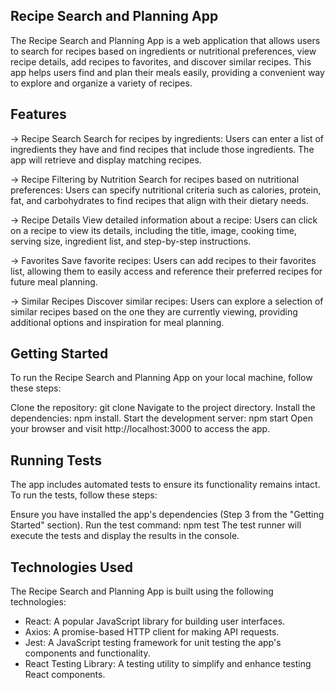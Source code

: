 ## Recipe Search and Planning App

The Recipe Search and Planning App is a web application that allows users to search for recipes based on ingredients or nutritional preferences, view recipe details, add recipes to favorites, and discover similar recipes. This app helps users find and plan their meals easily, providing a convenient way to explore and organize a variety of recipes.

## Features

-> Recipe Search
Search for recipes by ingredients: Users can enter a list of ingredients they have and find recipes that include those ingredients. The app will retrieve and display matching recipes.

-> Recipe Filtering by Nutrition
Search for recipes based on nutritional preferences: Users can specify nutritional criteria such as calories, protein, fat, and carbohydrates to find recipes that align with their dietary needs.

-> Recipe Details
View detailed information about a recipe: Users can click on a recipe to view its details, including the title, image, cooking time, serving size, ingredient list, and step-by-step instructions.

-> Favorites
Save favorite recipes: Users can add recipes to their favorites list, allowing them to easily access and reference their preferred recipes for future meal planning.

-> Similar Recipes
Discover similar recipes: Users can explore a selection of similar recipes based on the one they are currently viewing, providing additional options and inspiration for meal planning.

## Getting Started

To run the Recipe Search and Planning App on your local machine, follow these steps:

Clone the repository: git clone 
Navigate to the project directory.
Install the dependencies: npm install.
Start the development server: npm start
Open your browser and visit http://localhost:3000 to access the app.

## Running Tests

The app includes automated tests to ensure its functionality remains intact. To run the tests, follow these steps:

Ensure you have installed the app's dependencies (Step 3 from the "Getting Started" section).
Run the test command: npm test
The test runner will execute the tests and display the results in the console.

## Technologies Used

The Recipe Search and Planning App is built using the following technologies:

- React: A popular JavaScript library for building user interfaces.
- Axios: A promise-based HTTP client for making API requests.
- Jest: A JavaScript testing framework for unit testing the app's components and functionality.
- React Testing Library: A testing utility to simplify and enhance testing React components.